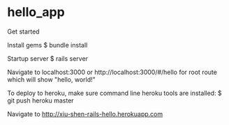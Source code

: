 # hello_app

Get started

Install gems
$ bundle install

Startup server
$ rails server

Navigate to localhost:3000 or http://localhost:3000/#/hello for root route which will show "hello, world!"

To deploy to heroku, make sure command line heroku tools are installed:
$ git push heroku master

Navigate to
http://xiu-shen-rails-hello.herokuapp.com

